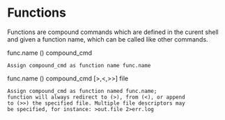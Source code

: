 # Functions

Functions are compound commands which are defined 
in the curent shell and given a function name, which
can be called like other commands.

func.name () compound_cmd

	Assign compound_cmd as function name func.name

func.name () compound_cmd [>,<,>>] file

	Assign compound_cmd as function named func.name;
	function will always redirect to (>), from (<), or append
	to (>>) the specified file. Multiple file descriptors may 
	be specified, for instance: >out.file 2>err.log
